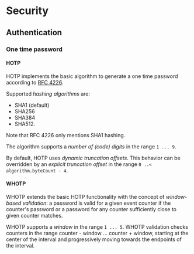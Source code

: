 # Security

## Authentication

### One time password

#### HOTP

HOTP implements the basic algorithm to generate a one time password according to [RFC 4226](https://tools.ietf.org/html/rfc4226).

Supported *hashing algorithms* are:
* SHA1 (default)
* SHA256
* SHA384 
* SHA512.

Note that RFC 4226 only mentions SHA1 hashing.

The algorithm supports a *number of (code) digits* in the range `1 ... 9`.

By default, HOTP uses *dynamic truncation offsets*. This behavior can be overridden by an *explicit truncation offset* in the range `0 ..< algorithm.byteCount - 4`.

#### WHOTP

WHOTP extends the basic HOTP functionality with the concept of *window-based validation*: a password is valid for a given event counter if the counter's password or a password for any counter sufficiently close to given counter matches.

WHOTP supports a *window* in the range `1 ... 5`. WHOTP validation checks counters in the range counter - window ... counter + window, starting at the center of the interval and progressively moving towards the endpoints of the interval.
